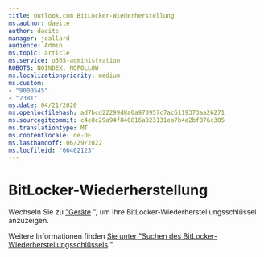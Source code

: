 ```yaml
---
title: Outlook.com BitLocker-Wiederherstellung
ms.author: daeite
author: daeite
manager: joallard
audience: Admin
ms.topic: article
ms.service: o365-administration
ROBOTS: NOINDEX, NOFOLLOW
ms.localizationpriority: medium
ms.custom:
- "9000545"
- "2381"
ms.date: 04/21/2020
ms.openlocfilehash: ad7bcd22299d8a0a970957c7ac6119373aa26271
ms.sourcegitcommit: c4e8c29a94f840816a023131ea7b4a2bf876c305
ms.translationtype: MT
ms.contentlocale: de-DE
ms.lasthandoff: 06/29/2022
ms.locfileid: "66402123"
---
```

# <a name="bitlocker-recovery"></a>BitLocker-Wiederherstellung

Wechseln Sie zu ["Geräte](https://account.microsoft.com/devices/recoverykey) ", um Ihre BitLocker-Wiederherstellungsschlüssel anzuzeigen.

Weitere Informationen finden [Sie unter "Suchen des BitLocker-Wiederherstellungsschlüssels](https://support.microsoft.com/help/4026181) ".